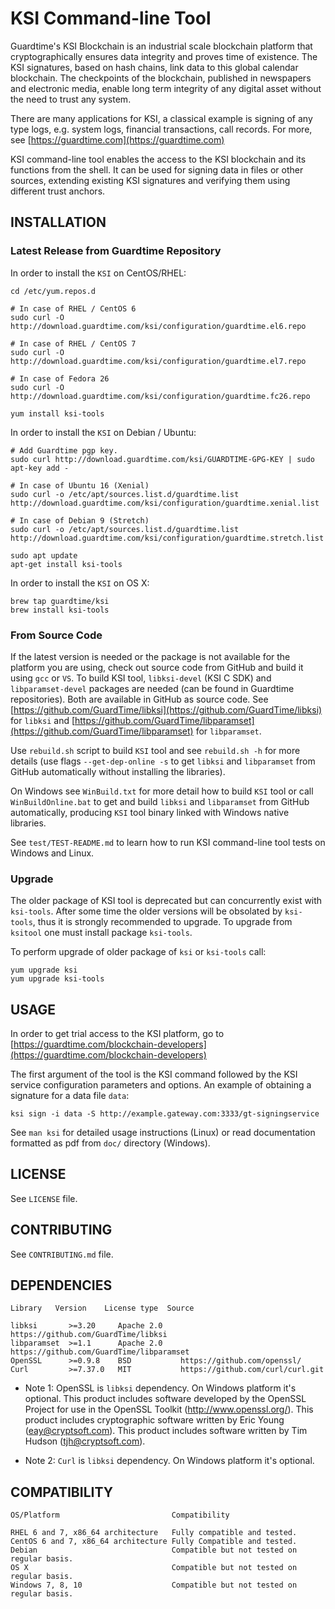 # KSI Command-line Tool

Guardtime's KSI Blockchain is an industrial scale blockchain platform that cryptographically ensures data integrity and proves time of existence. The KSI signatures, based on hash chains, link data to this global calendar blockchain. The checkpoints of the blockchain, published in newspapers and electronic media, enable long term integrity of any digital asset without the need to trust any system. 

There are many applications for KSI, a classical example is signing of any type logs, e.g. system logs, financial transactions, call records. For more, see [https://guardtime.com](https://guardtime.com)

KSI command-line tool enables the access to the KSI blockchain and its functions from the shell. It can be used for signing data in files or other sources, extending existing KSI signatures and verifying them using different trust anchors.


## INSTALLATION

### Latest Release from Guardtime Repository

In order to install the `KSI` on CentOS/RHEL:

```
cd /etc/yum.repos.d

# In case of RHEL / CentOS 6
sudo curl -O http://download.guardtime.com/ksi/configuration/guardtime.el6.repo

# In case of RHEL / CentOS 7
sudo curl -O http://download.guardtime.com/ksi/configuration/guardtime.el7.repo

# In case of Fedora 26
sudo curl -O http://download.guardtime.com/ksi/configuration/guardtime.fc26.repo

yum install ksi-tools
```

In order to install the `KSI` on Debian / Ubuntu:

```
# Add Guardtime pgp key.
sudo curl http://download.guardtime.com/ksi/GUARDTIME-GPG-KEY | sudo apt-key add -

# In case of Ubuntu 16 (Xenial)
sudo curl -o /etc/apt/sources.list.d/guardtime.list http://download.guardtime.com/ksi/configuration/guardtime.xenial.list

# In case of Debian 9 (Stretch)
sudo curl -o /etc/apt/sources.list.d/guardtime.list http://download.guardtime.com/ksi/configuration/guardtime.stretch.list

sudo apt update
apt-get install ksi-tools
```

In order to install the `KSI` on OS X:
```
brew tap guardtime/ksi
brew install ksi-tools
```

### From Source Code

If the latest version is needed or the package is not available for the platform you are using, check out source code from GitHub and build it using `gcc` or `VS`. To build KSI tool, `libksi-devel` (KSI C SDK) and `libparamset-devel` packages are needed (can be found in Guardtime repositories). Both are available in GitHub as source code. See [https://github.com/GuardTime/libksi](https://github.com/GuardTime/libksi) for `libksi` and [https://github.com/GuardTime/libparamset](https://github.com/GuardTime/libparamset) for `libparamset`.

Use `rebuild.sh` script to build `KSI` tool and see `rebuild.sh -h` for more details (use flags `--get-dep-online -s` to get `libksi` and `libparamset` from GitHub automatically without installing the libraries).

On Windows see `WinBuild.txt` for more detail how to build `KSI` tool or call `WinBuildOnline.bat` to get and build `libksi` and `libparamset` from GitHub automatically, producing `KSI` tool binary linked with Windows native libraries.

See `test/TEST-README.md` to learn how to run KSI command-line tool tests on Windows and Linux.


### Upgrade

The older package of KSI tool is deprecated but can concurrently exist with `ksi-tools`. After some time the older versions will be obsolated by `ksi-tools`, thus it is strongly recommended to upgrade. To upgrade from `ksitool` one must install package `ksi-tools`.

To perform upgrade of older package of `ksi` or `ksi-tools` call:

```
yum upgrade ksi
yum upgrade ksi-tools
```

## USAGE

In order to get trial access to the KSI platform, go to
[https://guardtime.com/blockchain-developers](https://guardtime.com/blockchain-developers)


The first argument of the tool is the KSI command followed by the KSI service
configuration parameters and options. An example of obtaining a signature for
a data file `data`:

```
ksi sign -i data -S http://example.gateway.com:3333/gt-signingservice
```

See `man ksi` for detailed usage instructions (Linux) or read documentation formatted as pdf from `doc/` directory (Windows).


## LICENSE

See `LICENSE` file.

## CONTRIBUTING

See `CONTRIBUTING.md` file.

## DEPENDENCIES

```
Library   Version    License type  Source

libksi       >=3.20     Apache 2.0    https://github.com/GuardTime/libksi
libparamset  >=1.1      Apache 2.0    https://github.com/GuardTime/libparamset
OpenSSL      >=0.9.8    BSD           https://github.com/openssl/
Curl         >=7.37.0   MIT           https://github.com/curl/curl.git
```

* Note 1: OpenSSL is `libksi` dependency. On Windows platform it's optional.
  This product includes software developed by the OpenSSL Project for use in the OpenSSL Toolkit (http://www.openssl.org/). This product includes cryptographic software written by Eric Young (eay@cryptsoft.com). This product includes software written by Tim Hudson (tjh@cryptsoft.com).

* Note 2: `Curl` is `libksi` dependency. On Windows platform it's optional.


## COMPATIBILITY

```
OS/Platform                         Compatibility

RHEL 6 and 7, x86_64 architecture   Fully compatible and tested.
CentOS 6 and 7, x86_64 architecture Fully Compatible and tested.
Debian                              Compatible but not tested on regular basis.
OS X                                Compatible but not tested on regular basis.
Windows 7, 8, 10                    Compatible but not tested on regular basis.
```
